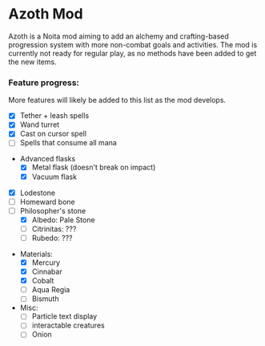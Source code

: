 # Azoth Mod

Azoth is a Noita mod aiming to add an alchemy and crafting-based progression system with more non-combat goals and activities. The mod is currently not ready for regular play, as no methods have been added to get the new items.

### Feature progress:
More features will likely be added to this list as the mod develops.
- [x] Tether + leash spells
- [x] Wand turret
- [x] Cast on cursor spell
- [ ] Spells that consume all mana
- Advanced flasks
    - [x] Metal flask (doesn't break on impact)
    - [x] Vacuum flask
- [x] Lodestone
- [ ] Homeward bone
- [ ] Philosopher's stone
    - [x] Albedo: Pale Stone
    - [ ] Citrinitas: ???
    - [ ] Rubedo: ???
- Materials:
    - [x] Mercury
    - [x] Cinnabar
    - [x] Cobalt
    - [ ] Aqua Regia
    - [ ] Bismuth
- Misc:
    - [ ] Particle text display
    - [ ] interactable creatures
    - [ ] Onion